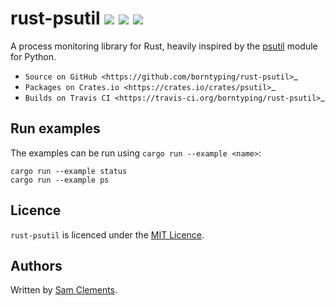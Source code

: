 # rust-psutil [![](https://img.shields.io/github/tag/borntyping/rust-psutil.svg)](https://github.com/borntyping/rust-psutil/tags) [![](https://img.shields.io/travis/borntyping/rust-psutil.svg)](https://travis-ci.org/borntyping/rust-psutil) [![](https://img.shields.io/github/issues/borntyping/rust-psutil.svg)](https://github.com/borntyping/rust-psutil/issues)

A process monitoring library for Rust, heavily inspired by the [psutil](https://github.com/giampaolo/psutil/) module for Python.

* `Source on GitHub <https://github.com/borntyping/rust-psutil>`_
* `Packages on Crates.io <https://crates.io/crates/psutil>`_
* `Builds on Travis CI <https://travis-ci.org/borntyping/rust-psutil>`_

Run examples
------------

The examples can be run using `cargo run --example <name>`:

    cargo run --example status
    cargo run --example ps

Licence
-------

`rust-psutil` is licenced under the [MIT Licence](http://opensource.org/licenses/MIT).

Authors
-------

Written by [Sam Clements](sam@borntyping.co.uk).
